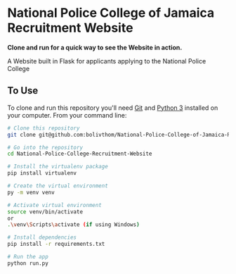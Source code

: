 # National Police College of Jamaica Recruitment Website

**Clone and run for a quick way to see the Website in action.**

A Website built in Flask for applicants applying to the National Police College

## To Use

To clone and run this repository you'll need [Git](https://git-scm.com) and [Python 3](https://www.python.org/downloads/) installed on your computer. From your command line:

```bash
# Clone this repository
git clone git@github.com:bolivthom/National-Police-College-of-Jamaica-Recruitment-Website.git

# Go into the repository
cd National-Police-College-Recruitment-Website

# Install the virtualenv package
pip install virtualenv

# Create the virtual environment
py -m venv venv 

# Activate virtual environment
source venv/bin/activate
or
.\venv\Scripts\activate (if using Windows)

# Install dependencies
pip install -r requirements.txt

# Run the app
python run.py
```


